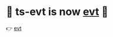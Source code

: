 # 🚀 __ts-evt__ is now [__evt__](https://www.npmjs.com/package/evt) 🚀 

👉 [evt](https://www.npmjs.com/package/evt)

